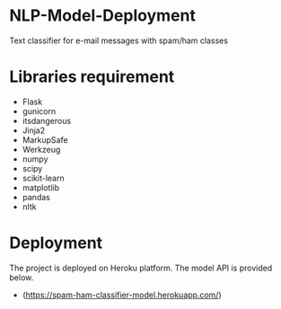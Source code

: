 # NLP-Model-Deployment
Text classifier for e-mail messages with spam/ham classes
# Libraries requirement
-	Flask
-	gunicorn
-	itsdangerous
-	Jinja2
-	MarkupSafe
-	Werkzeug
-	numpy
-	scipy
-	scikit-learn
-	matplotlib
-	pandas
-	nltk 
# Deployment 
The project is deployed on Heroku platform. The model API is provided below.
-	(https://spam-ham-classifier-model.herokuapp.com/)


